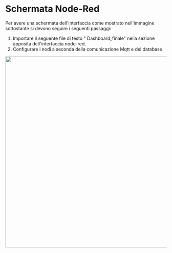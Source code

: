 # Schermata Node-Red
Per avere una schermata dell'interfaccia come mostrato nell'immagine sottostante si devono seguire i seguenti passaggi:
1. Importare il seguente file di testo " Dashboard_finale" nella sezione apposita dell'interfaccia node-red.
2. Configurare i nodi a seconda della comunicazione Mqtt e del database
<img src="https://github.com/AMON00/IoT/assets/100947048/7838c561-d84f-4964-8a5a-177214f94540" width="800" height="600">
